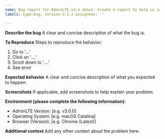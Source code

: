 ```yaml
---
name: Bug report for AdminLTE v3.x about: Create a report to help us improve AdminLTE v3.x title: "[BUG]"
labels: type:bug, version:3.1.x assignees: ''

---
```


**Describe the bug**
A clear and concise description of what the bug is.

**To Reproduce**
Steps to reproduce the behavior:
1. Go to '...'
2. Click on '....'
3. Scroll down to '....'
4. See error

**Expected behavior**
A clear and concise description of what you expected to happen.

**Screenshots**
If applicable, add screenshots to help explain your problem.

**Environment (please complete the following information):**
- AdminLTE Version: [e.g. v3.0.0]
- Operating System:  [e.g. macOS Catalina]
- Browser (Version): [e.g. Chrome (Latest)]

**Additional context**
Add any other context about the problem here.
